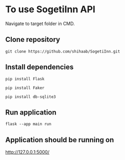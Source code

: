 # To use SogetiInn API
Navigate to target folder in CMD.

## Clone repository
```
git clone https://github.com/shihaab/SogetiInn.git
```

## Install dependencies
```
pip install Flask
```
```
pip install Faker
```
```
pip install db-sqlite3
```
## Run application
```
flask --app main run
```
## Application should be running on 

http://127.0.0.1:5000/
